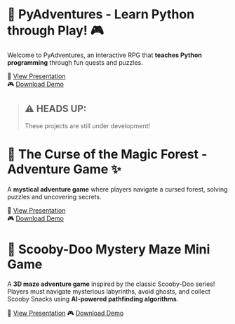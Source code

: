 # 🐍 PyAdventures - Learn Python through Play! 🎮
Welcome to PyAdventures, an interactive RPG that **teaches Python programming** through fun quests and puzzles.

📂 [View Presentation](./Presentation/PyAdventures_Presentation.pdf)  
🎮 [Download Demo](./Demo/PyAdventures_Demo.zip)  

> ## ⚠️ **HEADS UP:**
> These projects are still under development!



# 🌲 The Curse of the Magic Forest - Adventure Game ✨
A **mystical adventure game** where players navigate a cursed forest, solving puzzles and uncovering secrets.

📂 [View Presentation](https://github.com/LyubomiraDimitrova-dev/Lyubomira-Portfolio/raw/main/The-Curse-of-the-Magic-Forest/Presentation/The_Curse_of_The_Magic_Forest_Final.pptx)             
🎮 [Download Demo](./Demo/Magic_Forest_Demo.zip)  


# 🐶 Scooby-Doo Mystery Maze Mini Game 
A **3D maze adventure game** inspired by the classic Scooby-Doo series! Players must navigate mysterious labyrinths, avoid ghosts, and collect Scooby Snacks using **AI-powered pathfinding algorithms**.

📂 [View Presentation](https://github.com/LyubomiraDimitrova-dev/Lyubomira-Portfolio/blob/main/Scooby-Doo-Mystery-Maze/Presentation/Mini_Game_Project_Scooby-Doo_Mystery_Maze.pptx) 
🎮 [Download Demo](./Demo/Scooby-Doo_Mystery_Maze_Demo.zip)  
